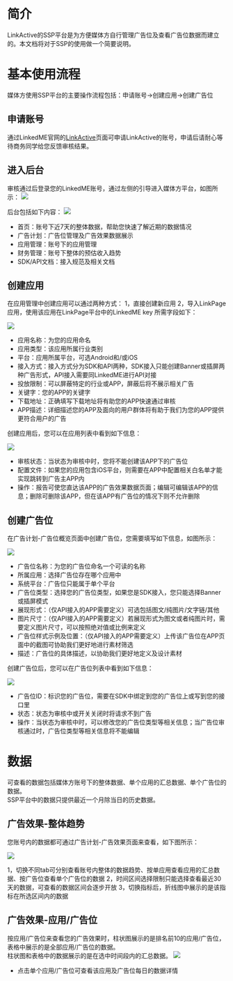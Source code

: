 # 简介
LinkActive的SSP平台是为方便媒体方自行管理广告位及查看广告位数据而建立的。本文档将对于SSP的使用做一个简要说明。

# 基本使用流程
媒体方使用SSP平台的主要操作流程包括：申请账号->创建应用->创建广告位

## 申请账号
通过LinkedME官网的[LinkActive](https://www.linkedme.cc/linkactive.html)页面可申请LinkActive的账号，申请后请耐心等待商务同学给您反馈审核结果。

## 进入后台
审核通过后登录您的LinkedME账号，通过左侧的引导进入媒体方平台，如图所示：
![](/assets/dashboard.png)




后台包括如下内容：
![](/assets/ssp.png)

* 首页：账号下近7天的整体数据，帮助您快速了解近期的数据情况
* 广告计划：广告位管理及广告效果数据展示
* 应用管理：账号下的应用管理
* 财务管理：账号下整体的预估收入趋势
* SDK/API文档：接入规范及相关文档

## 创建应用
在应用管理中创建应用可以通过两种方式：
1，直接创建新应用
2，导入LinkPage应用，使用该应用在LinkPage平台中的LinkedME key
所需字段如下：

![](/assets/addapp.png)

* 应用名称：为您的应用命名
* 应用类型：该应用所属行业类别
* 平台：应用所属平台，可选Android和/或iOS
* 接入方式：接入方式分为SDK和API两种，SDK接入只能创建Banner或插屏两种广告形式，API接入需要同LinkedME进行API对接
* 投放限制：可以屏蔽特定的行业或APP，屏蔽后将不展示相关广告
* 关键字：您的APP的关键字
* 下载地址：正确填写下载地址将有助您的APP快速通过审核
* APP描述：详细描述您的APP及面向的用户群体将有助于我们为您的APP提供更符合用户的广告


创建应用后，您可以在应用列表中看到如下信息：

![](/assets/applist.png)

* 审核状态：当状态为审核中时，您将不能创建该APP下的广告位
* 配置文件：如果您的应用包含iOS平台，则需要在APP中配置相关白名单才能实现跳转到广告主APP内
* 操作：报告可使您直达该APP的广告效果数据页面；编辑可编辑该APP的信息；删除可删除该APP，但在该APP有广告位的情况下则不允许删除

## 创建广告位
在广告计划-广告位概览页面中创建广告位，您需要填写如下信息，如图所示：

![](/assets/adposition.png)

* 广告位名称：为您的广告位命名一个可读的名称
* 所属应用：选择广告位存在哪个应用中
* 系统平台：广告位只能属于单个平台
* 广告位类型：选择您的广告位类型，如果您是SDK接入，您只能选择Banner或插屏模式
* 展现形式：（仅API接入的APP需要定义）可选包括图文/纯图片/文字链/其他
* 图片尺寸：（仅API接入的APP需要定义）若展现形式为图文或者纯图片时，需要定义图片尺寸，可以按照绝对值或比例来定义
* 广告位样式示例及位置：（仅API接入的APP需要定义）上传该广告位在APP页面中的截图可协助我们更好地进行素材筛选
* 描述：广告位的具体描述，以协助我们更好地定义及设计素材


创建广告位后，您可以在广告位列表中看到如下信息：

![](/assets/adpositionlist.png)

* 广告位ID：标识您的广告位，需要在SDK中绑定到您的广告位上或写到您的接口里
* 状态：状态为审核中或开关关闭时将请求不到广告
* 操作：当状态为审核中时，可以修改您的广告位类型等相关信息；当广告位审核通过时，广告位类型等相关信息将不能编辑

# 数据
可查看的数据包括媒体方账号下的整体数据、单个应用的汇总数据、单个广告位的数据。  
SSP平台中的数据只提供最近一个月除当日的历史数据。

## 广告效果-整体趋势
您账号内的数据都可通过广告计划-广告效果页面来查看，如下图所示：

![](/assets/data.png)

1，切换不同tab可分别查看账号内整体的数据趋势、按单应用查看应用的汇总数据、按广告位查看单个广告位的数据
2，时间区间选择限制只能选择查看最近30天的数据，可查看的数据区间会逐步开放
3，切换指标后，折线图中展示的是该指标在所选区间内的数据

## 广告效果-应用/广告位
按应用/广告位来查看您的广告效果时，柱状图展示的是排名前10的应用/广告位，表格中展示的是全部应用/广告位的数据。  
柱状图和表格中的数据展示的是在选中时间段内的汇总数据。
![](/assets/appdata.png)
* 点击单个应用/广告位可查看该应用及广告位每日的数据详情